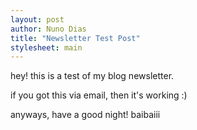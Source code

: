 ```yaml
---
layout: post
author: Nuno Dias
title: "Newsletter Test Post"
stylesheet: main
---
```


hey! this is a test of my blog newsletter.

if you got this via email, then it's working :)

anyways, have a good night! baibaiii
